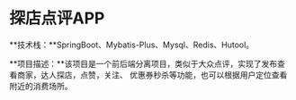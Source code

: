 # 探店点评APP

**技术栈：**SpringBoot、Mybatis-Plus、Mysql、Redis、Hutool。 

**项目描述：**该项目是一个前后端分离项目，类似于大众点评，实现了发布查看商家，达人探店，点赞，关注、 优惠券秒杀等功能，也可以根据用户定位查看附近的消费场所。